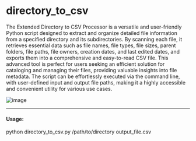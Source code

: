# directory_to_csv




The Extended Directory to CSV Processor is a versatile and user-friendly Python script designed to extract and organize detailed file information from a specified directory and its subdirectories. By scanning each file, it retrieves essential data such as file names, file types, file sizes, parent folders, file paths, file owners, creation dates, and last edited dates, and exports them into a comprehensive and easy-to-read CSV file. This advanced tool is perfect for users seeking an efficient solution for cataloging and managing their files, providing valuable insights into file metadata. The script can be effortlessly executed via the command line, with user-defined input and output file paths, making it a highly accessible and convenient utility for various use cases.



![image](https://user-images.githubusercontent.com/50429213/232981980-7074e209-89a6-481c-9695-dc97f645bdae.png)




---

#### Usage: 

python directory_to_csv.py /path/to/directory output_file.csv
